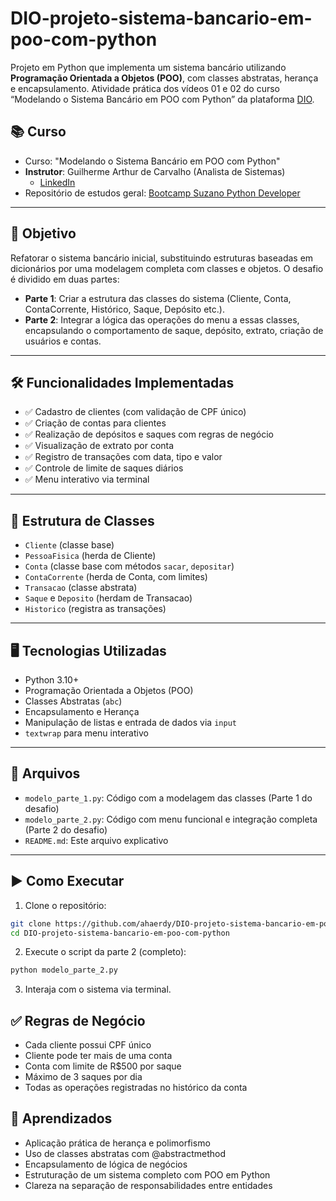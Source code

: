 # DIO-projeto-sistema-bancario-em-poo-com-python

Projeto em Python que implementa um sistema bancário utilizando **Programação Orientada a Objetos (POO)**, com classes abstratas, herança e encapsulamento. Atividade prática dos vídeos 01 e 02 do curso “Modelando o Sistema Bancário em POO com Python” da plataforma [DIO](https://web.dio.me).

## 📚 Curso

- Curso: "Modelando o Sistema Bancário em POO com Python"
- **Instrutor**: Guilherme Arthur de Carvalho (Analista de Sistemas)   
  - [LinkedIn](https://www.linkedin.com/in/decarvalhogui/)
- Repositório de estudos geral: [Bootcamp Suzano Python Developer](https://github.com/ahaerdy/DIO-learning/tree/main/Suzano%20-%20Python%20Developer)

---

## 🎯 Objetivo

Refatorar o sistema bancário inicial, substituindo estruturas baseadas em dicionários por uma modelagem completa com classes e objetos. O desafio é dividido em duas partes:

- **Parte 1**: Criar a estrutura das classes do sistema (Cliente, Conta, ContaCorrente, Histórico, Saque, Depósito etc.).
- **Parte 2**: Integrar a lógica das operações do menu a essas classes, encapsulando o comportamento de saque, depósito, extrato, criação de usuários e contas.

---

## 🛠️ Funcionalidades Implementadas

- ✅ Cadastro de clientes (com validação de CPF único)
- ✅ Criação de contas para clientes
- ✅ Realização de depósitos e saques com regras de negócio
- ✅ Visualização de extrato por conta
- ✅ Registro de transações com data, tipo e valor
- ✅ Controle de limite de saques diários
- ✅ Menu interativo via terminal

---

## 🧱 Estrutura de Classes

- `Cliente` (classe base)
- `PessoaFisica` (herda de Cliente)
- `Conta` (classe base com métodos `sacar`, `depositar`)
- `ContaCorrente` (herda de Conta, com limites)
- `Transacao` (classe abstrata)
- `Saque` e `Deposito` (herdam de Transacao)
- `Historico` (registra as transações)

---

## 🖥️ Tecnologias Utilizadas

- Python 3.10+
- Programação Orientada a Objetos (POO)
- Classes Abstratas (`abc`)
- Encapsulamento e Herança
- Manipulação de listas e entrada de dados via `input`
- `textwrap` para menu interativo

---

## 📁 Arquivos

- `modelo_parte_1.py`: Código com a modelagem das classes (Parte 1 do desafio)
- `modelo_parte_2.py`: Código com menu funcional e integração completa (Parte 2 do desafio)
- `README.md`: Este arquivo explicativo

---

## ▶️ Como Executar

1. Clone o repositório:

```bash
git clone https://github.com/ahaerdy/DIO-projeto-sistema-bancario-em-poo-com-python.git
cd DIO-projeto-sistema-bancario-em-poo-com-python
```

2. Execute o script da parte 2 (completo):

```bash
python modelo_parte_2.py
```

3. Interaja com o sistema via terminal.

## ✅ Regras de Negócio

- Cada cliente possui CPF único
- Cliente pode ter mais de uma conta
- Conta com limite de R$500 por saque
- Máximo de 3 saques por dia
- Todas as operações registradas no histórico da conta

## 📌 Aprendizados

- Aplicação prática de herança e polimorfismo
- Uso de classes abstratas com @abstractmethod
- Encapsulamento de lógica de negócios
- Estruturação de um sistema completo com POO em Python
- Clareza na separação de responsabilidades entre entidades
